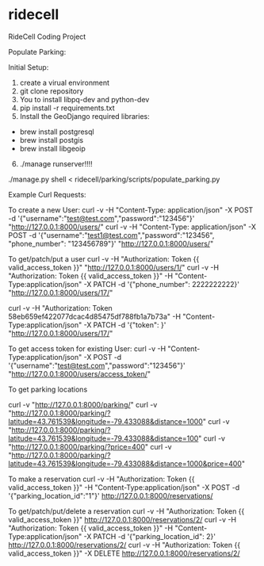# ridecell
RideCell Coding Project

Populate Parking:


Initial Setup:
1. create a virual environment
2. git clone repository
3. You to install libpq-dev and python-dev
4. pip install -r requirements.txt
5. Install the GeoDjango required libraries:
- brew install postgresql
- brew install postgis
- brew install libgeoip
6. ./manage runserver!!!!

./manage.py shell < ridecell/parking/scripts/populate_parking.py

Example Curl Requests:

To create a new User:
curl -v -H "Content-Type: application/json" -X POST -d '{"username":"test@test.com","password":"123456"}' "http://127.0.0.1:8000/users/"
curl -v -H "Content-Type: application/json" -X POST -d '{"username":"test1@test.com","password":"123456", "phone_number": "123456789"}' "http://127.0.0.1:8000/users/"

To get/patch/put a user
curl -v -H "Authorization: Token {{ valid_access_token }}" "http://127.0.0.1:8000/users/1/"
curl -v -H "Authorization: Token {{ valid_access_token }}" -H "Content-Type:application/json" -X PATCH -d '{"phone_number": 2222222222}'  "http://127.0.0.1:8000/users/17/"


curl -v -H "Authorization: Token 58eb659ef422077dcac4d85475df788fb1a7b73a" -H "Content-Type:application/json" -X PATCH -d '{"token": }'  "http://127.0.0.1:8000/users/17/"


To get access token for existing User:
curl -v -H "Content-Type:application/json" -X POST -d '{"username":"test@test.com","password":"123456"}' "http://127.0.0.1:8000/users/access_token/"

To get parking locations

curl -v "http://127.0.0.1:8000/parking/"
curl -v "http://127.0.0.1:8000/parking/?latitude=43.761539&longitude=-79.433088&distance=1000"
curl -v "http://127.0.0.1:8000/parking/?latitude=43.761539&longitude=-79.433088&distance=100"
curl -v "http://127.0.0.1:8000/parking/?price=400"
curl -v "http://127.0.0.1:8000/parking/?latitude=43.761539&longitude=-79.433088&distance=1000&price=400"


To make a reservation
curl -v -H "Authorization: Token {{ valid_access_token }}" -H "Content-Type:application/json" -X POST -d '{"parking_location_id":"1"}' http://127.0.0.1:8000/reservations/

To get/patch/put/delete a reservation
curl -v -H "Authorization: Token {{ valid_access_token }}" http://127.0.0.1:8000/reservations/2/
curl -v -H "Authorization: Token {{ valid_access_token }}" -H "Content-Type:application/json" -X PATCH -d '{"parking_location_id": 2}' http://127.0.0.1:8000/reservations/2/
curl -v -H "Authorization: Token {{ valid_access_token }}" -X DELETE http://127.0.0.1:8000/reservations/2/

